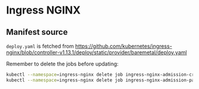 # Ingress NGINX

## Manifest source

`deploy.yaml` is fetched from <https://github.com/kubernetes/ingress-nginx/blob/controller-v1.13.1/deploy/static/provider/baremetal/deploy.yaml>

Remember to delete the jobs before updating:

```bash
kubectl --namespace=ingress-nginx delete job ingress-nginx-admission-create
kubectl --namespace=ingress-nginx delete job ingress-nginx-admission-patch
```
